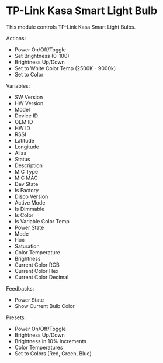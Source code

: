 # TP-Link Kasa Smart Light Bulb

This module controls TP-Link Kasa Smart Light Bulbs.

Actions:

* Power On/Off/Toggle
* Set Brightness (0-100)
* Brightness Up/Down
* Set to White Color Temp (2500K - 9000k)
* Set to Color

Variables:

* SW Version
* HW Version
* Model
* Device ID
* OEM ID
* HW ID
* RSSI
* Latitude
* Longitude
* Alias
* Status
* Description
* MIC Type
* MIC MAC
* Dev State
* Is Factory
* Disco Version
* Active Mode
* Is Dimmable
* Is Color
* Is Variable Color Temp
* Power State
* Mode
* Hue
* Saturation
* Color Temperature
* Brightness
* Current Color RGB
* Current Color Hex
* Current Color Decimal

Feedbacks:

* Power State
* Show Current Bulb Color

Presets:

* Power On/Off/Toggle
* Brightness Up/Down
* Brightness in 10% Increments
* Color Temperatures
* Set to Colors (Red, Green, Blue)
